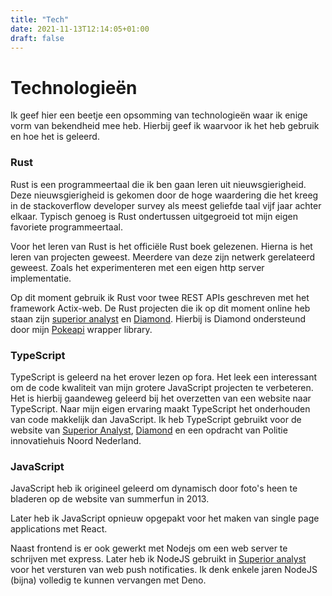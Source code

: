 ```yaml
---
title: "Tech"
date: 2021-11-13T12:14:05+01:00
draft: false
---
```


# Technologieën
        
Ik geef hier een beetje een opsomming van technologieën waar ik enige vorm van bekendheid mee heb.
Hierbij geef ik waarvoor ik het heb gebruik en hoe het is geleerd.
            
### Rust
Rust is een programmeertaal die ik ben gaan leren uit nieuwsgierigheid.
Deze nieuwsgierigheid is gekomen door de hoge waardering die het kreeg in de stackoverflow developer survey als meest geliefde taal vijf jaar achter elkaar.
Typisch genoeg is Rust ondertussen uitgegroeid tot mijn eigen favoriete programmeertaal.

Voor het leren van Rust is het officiële Rust boek gelezenen. Hierna is het leren van projecten geweest.
Meerdere van deze zijn netwerk gerelateerd geweest. Zoals het experimenteren met een eigen http server implementatie.

Op dit moment gebruik ik Rust voor twee REST APIs geschreven met het framework Actix-web.
De Rust projecten die ik op dit moment online heb staan zijn [superior analyst](/projects/superior-analyst/) en [Diamond](/projects/diamond/).
Hierbij is Diamond ondersteund door mijn [Pokeapi](/projects/pokeapi/) wrapper library.

### TypeScript
TypeScript is geleerd na het erover lezen op fora.
Het leek een interessant om de code kwaliteit van mijn grotere JavaScript projecten te verbeteren.
Het is hierbij gaandeweg geleerd bij het overzetten van een website naar TypeScript.
Naar mijn eigen ervaring maakt TypeScript het onderhouden van code makkelijk dan JavaScript.
Ik heb TypeScript gebruikt voor de website van [Superior Analyst](/projects/superior-analyst/), [Diamond](/projects/diamond/) en een opdracht van Politie innovatiehuis Noord Nederland.

### JavaScript
JavaScript heb ik origineel geleerd om dynamisch door foto's heen te bladeren op de website van summerfun in 2013.

Later heb ik JavaScript opnieuw opgepakt voor het maken van single page applications met React.

Naast frontend is er ook gewerkt met Nodejs om een web server te schrijven met express.
Later heb ik NodeJS gebruikt in [Superior analyst](/projects/superior-analyst/) voor het versturen van web push notificaties.
Ik denk enkele jaren NodeJS (bijna) volledig te kunnen vervangen met Deno.